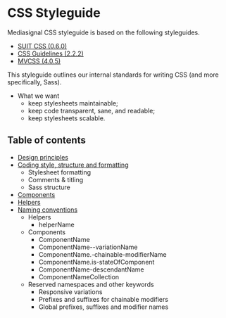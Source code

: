 # CSS Styleguide

Mediasignal CSS styleguide is based on the following styleguides. 

* [SUIT CSS (0.6.0)](https://github.com/suitcss)
* [CSS Guidelines (2.2.2)](http://cssguidelin.es)
* [MVCSS (4.0.5)](http://mvcss.github.io/styleguide)

This styleguide outlines our internal standards for writing CSS (and more specifically, Sass).

* What we want
    * keep stylesheets maintainable;
    * keep code transparent, sane, and readable;
    * keep stylesheets scalable.


## Table of contents

* [Design principles](design-principles.md)
* [Coding style, structure and formatting](style.md)
    * Stylesheet formatting
    * Comments & titling
    * Sass structure
* [Components](components.md)
* [Helpers](helpers.md)
* [Naming conventions](naming-conventions.md)
    * Helpers
        * helperName
    * Components
        * ComponentName
        * ComponentName--variationName
        * ComponentName.-chainable-modifierName
        * ComponentName.is-stateOfComponent
        * ComponentName-descendantName
        * ComponentNameCollection
    * Reserved namespaces and other keywords
        * Responsive variations
        * Prefixes and suffixes for chainable modifiers
        * Global prefixes, suffixes and modifier names
